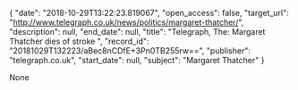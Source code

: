 {
  "date": "2018-10-29T13:22:23.819067", 
  "open_access": false, 
  "target_url": "http://www.telegraph.co.uk/news/politics/margaret-thatcher/", 
  "description": null, 
  "end_date": null, 
  "title": "Telegraph, The: Margaret Thatcher dies of stroke ", 
  "record_id": "20181029T132223/aBec8nCDfE+3Pn0TB255rw==", 
  "publisher": "telegraph.co.uk", 
  "start_date": null, 
  "subject": "Margaret Thatcher"
}

None